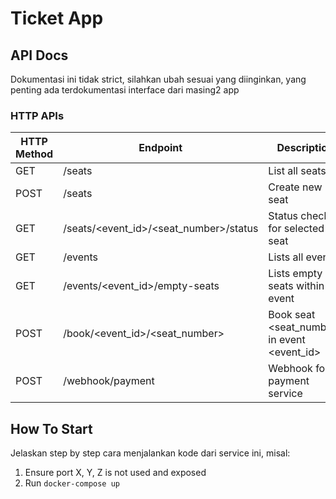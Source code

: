 # Ticket App

## API Docs

Dokumentasi ini tidak strict, silahkan ubah sesuai yang diinginkan, yang penting ada terdokumentasi interface dari masing2 app

### HTTP APIs

| HTTP Method | Endpoint                                | Description                                       |
| ----------- | --------------------------------------- | ------------------------------------------------- |
| GET         | /seats                                  | List all seats                                    |
| POST        | /seats                                  | Create new seat                                   |
| GET         | /seats/<event_id>/<seat_number>/status  | Status check for selected seat                    |
| GET         | /events                                 | Lists all events                                  |
| GET         | /events/<event_id>/empty-seats          | Lists empty seats within an event                 |
| POST        | /book/<event_id>/<seat_number>          | Book seat <seat_number> in event <event_id>       |
| POST        | /webhook/payment                        | Webhook for payment service                       |

## How To Start

Jelaskan step by step cara menjalankan kode dari service ini, misal:

1. Ensure port X, Y, Z is not used and exposed
2. Run `docker-compose up`

